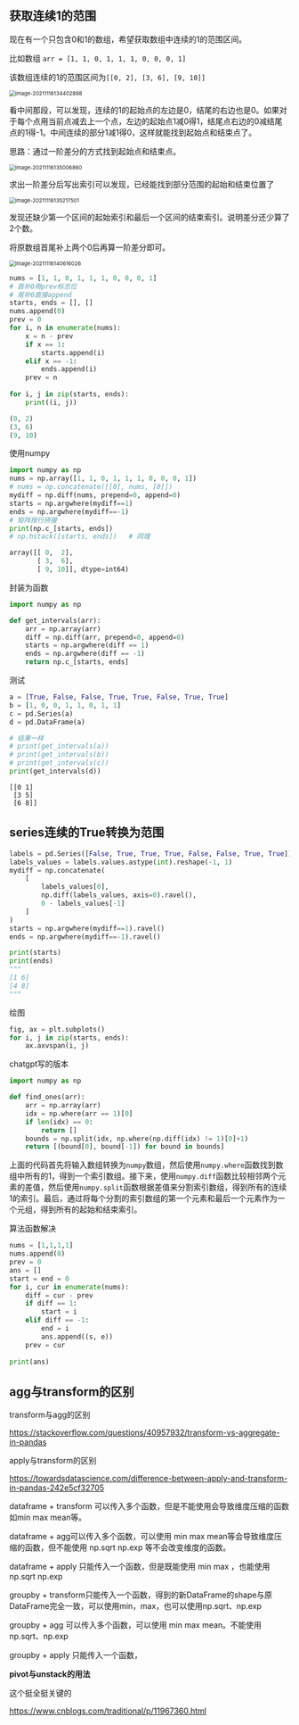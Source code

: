 

## 获取连续1的范围

现在有一个只包含0和1的数组，希望获取数组中连续的1的范围区间。

比如数组 `arr = [1, 1, 0, 1, 1, 1, 0, 0, 0, 1]`

该数组连续的1的范围区间为`[[0, 2], [3, 6], [9, 10]]`



<img src="images/image-20211116134402898.png" alt="image-20211116134402898" style="zoom: 67%;" />

看中间那段，可以发现，连续的1的起始点的左边是0，结尾的右边也是0。如果对于每个点用当前点减去上一个点，左边的起始点1减0得1，结尾点右边的0减结尾点的1得-1。中间连续的部分1减1得0，这样就能找到起始点和结束点了。

思路：通过一阶差分的方式找到起始点和结束点。

<img src="images/image-20211116135006860.png" alt="image-20211116135006860" style="zoom:67%;" />

求出一阶差分后写出索引可以发现，已经能找到部分范围的起始和结束位置了

<img src="images/image-20211116135217501.png" alt="image-20211116135217501" style="zoom:67%;" />

发现还缺少第一个区间的起始索引和最后一个区间的结束索引。说明差分还少算了2个数。

将原数组首尾补上两个0后再算一阶差分即可。

<img src="images/image-20211116140616026.png" alt="image-20211116140616026" style="zoom:67%;" />

```python
nums = [1, 1, 0, 1, 1, 1, 0, 0, 0, 1]
# 首补0用prev标志位
# 尾补0直接append
starts, ends = [], []
nums.append(0)
prev = 0
for i, n in enumerate(nums):
    x = n - prev
    if x == 1:
        starts.append(i)
    elif x == -1:
        ends.append(i)
    prev = n
    
for i, j in zip(starts, ends):
    print((i, j))
```

```python
(0, 2)
(3, 6)
(9, 10)
```

使用numpy

```python
import numpy as np
nums = np.array([1, 1, 0, 1, 1, 1, 0, 0, 0, 1])
# nums = np.concatenate([[0], nums, [0]])
mydiff = np.diff(nums, prepend=0, append=0)
starts = np.argwhere(mydiff==1)
ends = np.argwhere(mydiff==-1)
# 矩阵按行拼接
print(np.c_[starts, ends])
# np.hstack([starts, ends])   # 同理
```

```python
array([[ 0,  2],
       [ 3,  6],
       [ 9, 10]], dtype=int64)
```

封装为函数

```python
import numpy as np

def get_intervals(arr):
    arr = np.array(arr)
    diff = np.diff(arr, prepend=0, append=0)
    starts = np.argwhere(diff == 1)
    ends = np.argwhere(diff == -1)
    return np.c_[starts, ends]
```

测试

```python
a = [True, False, False, True, True, False, True, True]
b = [1, 0, 0, 1, 1, 0, 1, 1]
c = pd.Series(a)
d = pd.DataFrame(a)

# 结果一样
# print(get_intervals(a))
# print(get_intervals(b))
# print(get_intervals(c))
print(get_intervals(d))
```

```
[[0 1]
 [3 5]
 [6 8]]
```



## series连续的True转换为范围

```python
labels = pd.Series([False, True, True, True, False, False, True, True])
labels_values = labels.values.astype(int).reshape(-1, 1)
mydiff = np.concatenate(
    [
        labels_values[0],
        np.diff(labels_values, axis=0).ravel(),
        0 - labels_values[-1]
    ]
)
starts = np.argwhere(mydiff==1).ravel()
ends = np.argwhere(mydiff==-1).ravel()

print(starts)
print(ends)
"""
[1 6]
[4 8]
"""
```

绘图

```python
fig, ax = plt.subplots()
for i, j in zip(starts, ends):
    ax.axvspan(i, j)
```



chatgpt写的版本

```python
import numpy as np

def find_ones(arr):
    arr = np.array(arr)
    idx = np.where(arr == 1)[0]
    if len(idx) == 0:
        return []
    bounds = np.split(idx, np.where(np.diff(idx) != 1)[0]+1)
    return [(bound[0], bound[-1]) for bound in bounds]

```

上面的代码首先将输入数组转换为`numpy`数组，然后使用`numpy.where`函数找到数组中所有的1，得到一个索引数组。接下来，使用`numpy.diff`函数比较相邻两个元素的差值，然后使用`numpy.split`函数根据差值来分割索引数组，得到所有的连续1的索引。最后，通过将每个分割的索引数组的第一个元素和最后一个元素作为一个元组，得到所有的起始和结束索引。

算法函数解决

```python
nums = [1,1,1,1]
nums.append(0)
prev = 0
ans = []
start = end = 0
for i, cur in enumerate(nums):
    diff = cur - prev
    if diff == 1:
        start = i
    elif diff == -1:
        end = i
        ans.append((s, e))
    prev = cur
    
print(ans)
```



## agg与transform的区别

transform与agg的区别

https://stackoverflow.com/questions/40957932/transform-vs-aggregate-in-pandas

apply与transform的区别

https://towardsdatascience.com/difference-between-apply-and-transform-in-pandas-242e5cf32705



dataframe + transform 可以传入多个函数，但是不能使用会导致维度压缩的函数如min max mean等。

dataframe + agg可以传入多个函数，可以使用 min max mean等会导致维度压缩的函数，但不能使用 np.sqrt np.exp 等不会改变维度的函数。

dataframe + apply 只能传入一个函数，但是既能使用 min max ，也能使用 np.sqrt np.exp



groupby + transform只能传入一个函数，得到的新DataFrame的shape与原DataFrame完全一致，可以使用min，max，也可以使用np.sqrt、np.exp

groupby + agg 可以传入多个函数，可以使用 min max mean。不能使用 np.sqrt、np.exp

groupby + apply 只能传入一个函数，



**pivot与unstack的用法**

这个挺全挺关键的

https://www.cnblogs.com/traditional/p/11967360.html
